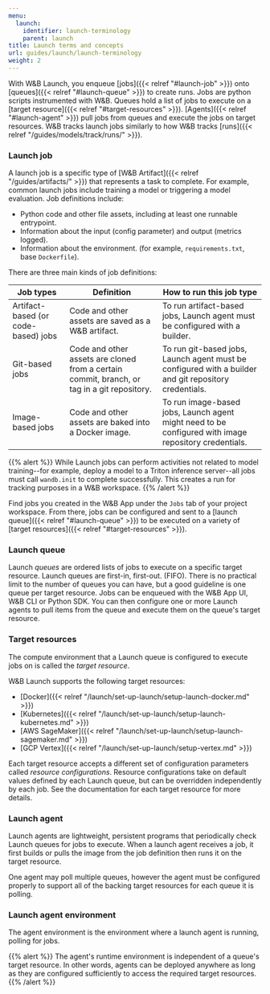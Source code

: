 ```yaml
---
menu:
  launch:
    identifier: launch-terminology
    parent: launch
title: Launch terms and concepts
url: guides/launch/launch-terminology
weight: 2
---
```


With W&B Launch, you enqueue [jobs]({{< relref "#launch-job" >}}) onto [queues]({{< relref "#launch-queue" >}}) to create runs. Jobs are python scripts instrumented with W&B. Queues hold a list of jobs to execute on a [target resource]({{< relref "#target-resources" >}}). [Agents]({{< relref "#launch-agent" >}}) pull jobs from queues and execute the jobs on target resources. W&B tracks launch jobs similarly to how W&B tracks [runs]({{< relref "/guides/models/track/runs/" >}}).

### Launch job
A launch job is a specific type of [W&B Artifact]({{< relref "/guides/artifacts/" >}}) that represents a task to complete. For example, common launch jobs include training a model or triggering a model evaluation. Job definitions include:

- Python code and other file assets, including at least one runnable entrypoint.
- Information about the input (config parameter) and output (metrics logged).
- Information about the environment. (for example, `requirements.txt`, base `Dockerfile`).

There are three main kinds of job definitions:

| Job types | Definition | How to run this job type | 
| ---------- | --------- | -------------- |
|Artifact-based (or code-based) jobs| Code and other assets are saved as a W&B artifact.| To run artifact-based jobs, Launch agent must be configured with a builder. |
|Git-based jobs|  Code and other assets are cloned from a certain commit, branch, or tag in a git repository. | To run git-based jobs, Launch agent must be configured with a builder and git repository credentials. |
|Image-based jobs|Code and other assets are baked into a Docker image. | To run image-based jobs, Launch agent might need to be configured with image repository credentials. | 

{{% alert %}}
While Launch jobs can perform activities not related to model training--for example, deploy a model to a Triton inference server--all jobs must call `wandb.init` to complete successfully. This creates a run for tracking purposes in a W&B workspace.
{{% /alert %}}

Find jobs you created in the W&B App under the `Jobs` tab of your project workspace. From there, jobs can be configured and sent to a [launch queue]({{< relref "#launch-queue" >}}) to be executed on a variety of [target resources]({{< relref "#target-resources" >}}).

### Launch queue
Launch *queues* are ordered lists of jobs to execute on a specific target resource. Launch queues are first-in, first-out. (FIFO). There is no practical limit to the number of queues you can have, but a good guideline is one queue per target resource. Jobs can be enqueued with the W&B App UI, W&B CLI or Python SDK. You can then configure one or more Launch agents to pull items from the queue and execute them on the queue's target resource.

### Target resources
The compute environment that a Launch queue is configured to execute jobs on is called the *target resource*.

W&B Launch supports the following target resources:

- [Docker]({{< relref "/launch/set-up-launch/setup-launch-docker.md" >}})
- [Kubernetes]({{< relref "/launch/set-up-launch/setup-launch-kubernetes.md" >}})
- [AWS SageMaker]({{< relref "/launch/set-up-launch/setup-launch-sagemaker.md" >}})
- [GCP Vertex]({{< relref "/launch/set-up-launch/setup-vertex.md" >}})

Each target resource accepts a different set of configuration parameters called *resource configurations*. Resource configurations take on default values defined by each Launch queue, but can be overridden independently by each job. See the documentation for each target resource for more details.

### Launch agent
Launch agents are lightweight, persistent programs that periodically check Launch queues for jobs to execute. When a launch agent receives a job, it first builds or pulls the image from the job definition then runs it on the target resource.

One agent may poll multiple queues, however the agent must be configured properly to support all of the backing target resources for each queue it is polling.

### Launch agent environment
The agent environment is the environment where a launch agent is running, polling for jobs.

{{% alert %}}
The agent's runtime environment is independent of a queue's target resource. In other words, agents can be deployed anywhere as long as they are configured sufficiently to access the required target resources.
{{% /alert %}}